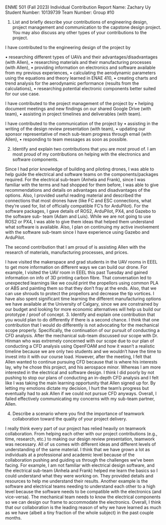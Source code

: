 ENME 501 (Fall 2023)
Individual Contribution Report
Name: Zachary Uy
Student Number: 10139739
Team Number: Group #10
1. List and briefly describe your contributions of engineering design, project management and communication to the capstone design project. You may also discuss any other types of your contributions to the project.

I have contributed to the engineering design of the project by

• researching different types of UAVs and their advantages/disadvantages (with Allen),
• researching materials and their manufacturing processes (with Allen),
• providing information on electronics and software available from my previous experiences,
• calculating the aerodynamic parameters using the equations and theory learned in ENAE 410,
• creating charts and trend analysis for the aerodynamic performance (results from the calculations),
• researching potential electronic components better suited for our use case.

I have contributed to the project management of the project by
• helping document meetings and new findings on our shared Google Drive (with team),
• assisting in project timelines and deliverables (with team).

I have contributed to the communication of the project by
• assisting in the writing of the design review presentation (with team),
• updating our sponsor representative of mech sub-team progress through email (with Allen),
• responding to team messages as soon as possible.

2. Identify and explain two contributions that you are most proud of.
I am most proud of my contributions on helping with the electronics and software components.

Since I had prior knowledge of building and piloting drones, I was able to help guide the electrical and software teams on the components/packages required. For the electrical sub-team (Anhela and Frank), since I was familiar with the terms and had shopped for them before, I was able to give recommendations and details on advantages and disadvantages of the options.
Also, I provided useful reading material and described the connections that most drones have (like FC and ESC connections, what they’re used for, list of officially compatible FC’s for ArduPilot). For the software packages, I gave details of ROS2, ArduPilot, PX4, and Gazebo to the software sub- team (Adam and Luis). While we are not going to use ROS2 or PX4, I was able to give them ideas that helped them understand what software is available.
Also, I plan on continuing my active involvement with the software sub-team since I have experience using Gazebo and ArduPilot.

The second contribution that I am proud of is assisting Allen with the research of materials, manufacturing processes, and prices.

I have visited the makerspace and grad students in the UAV rooms in EEEL to get more information on different ways we can build our drone. For example, I visited the UAV room in EEEL this past Tuesday and gained information on info of 3D printing carbon fibre. That conversation led to unexpected learnings like we could print the propellors using common PLA or ABS and painting them so that they don’t fray at the ends. Also, that we can use shrouds to protect the propellors and decrease the tip vortices. I have also spent significant time learning the different manufacturing options we have available at the University of Calgary, since we are constrained by our budget and looking for more economic alternatives will help us build our prototype / proof of concept. 3. Identify and explain one contribution that you would plan to do differently if there is a second chance. I think that one contribution that I would do differently is not advocating for the mechanical scope properly. Specifically, the continuation of our pursuit of conducting a CFD analysis. After the mechanical sub-team discussed our scope with Dr. Hinman who was extremely concerned with our scope due to our plan of conducting a CFD analysis using OpenFOAM and how it wasn’t a realistic timeline because we are only two students and we wouldn’t have the time to invest into it with our course load. However, after the meeting, I felt that Allen wanted to continue pursuing CFD because that is where his interests lay, why he chose this project, and his aerospace minor. Whereas I am more interested in the electrical and software design. I think I did poorly by not pushing to stop our plans of conducting an in-depth CFD analysis and I felt like I was taking the main learning opportunity that Allen signed up for. By letting my emotions dictate my decision, I hurt the team’s progress but eventually had to ask Allen if we could not pursue CFD anyways. Overall, I failed effectively communicating my concerns with my sub-team partner, Allen. 


4. Describe a scenario where you find the importance of teamwork collaboration toward the quality of your project delivery.

I really think every part of our project has relied heavily on teamwork collaboration. From helping each other with our project contributions (e.g., time, research, etc.) to making our design review presentation, teamwork was necessary. All of us comes with different ideas and different levels of understanding of the same material. I think that we have grown a lot as individuals at a professional and academic level because of the collaboration pushing and guiding us through the challenges we’ve been facing. For example, I am not familiar with electrical design software, and the electrical sub-team (Anhela and Frank) helped me learn the basics so I could understand what they were working on. They provided details and resources to help me understand their results. Another example is the software and electrical teams needing to understand each other to a high level because the software needs to be compatible with the electronics (and vice-versa). The mechanical team needs to know the electrical components so we can design our frame to accommodate the electronics. Overall, I think that our collaboration is the leading reason of why we have learned as much as we have (albeit a tiny fraction of the whole subject) in the past couple months.

